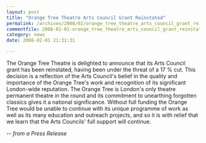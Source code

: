 ```yaml
---
layout: post
title: "Orange Tree Theatre Arts Council Grant Reinstated"
permalink: /archives/2008/02/orange_tree_theatre_arts_council_grant_reinstated.html
commentfile: 2008-02-01-orange_tree_theatre_arts_council_grant_reinstated
category: news
date: 2008-02-01 21:31:31

---
```


The Orange Tree Theatre is delighted to announce that its Arts Council grant has been reinstated, having been under the threat of a 17 % cut. This decision is a reflection of the Arts Council's belief in the quality and importance of the Orange Tree's work and recognition of its significant London-wide reputation. The Orange Tree is London's only theatre permanent theatre in the round and its commitment to unearthing forgotten classics gives it a national significance. Without full funding the Orange Tree would be unable to continue with its unique programme of work as well as its many education and outreach projects, and so it is with relief that we learn that the Arts Councils' full support will continue.

<cite>-- from a Press Release</cite>
